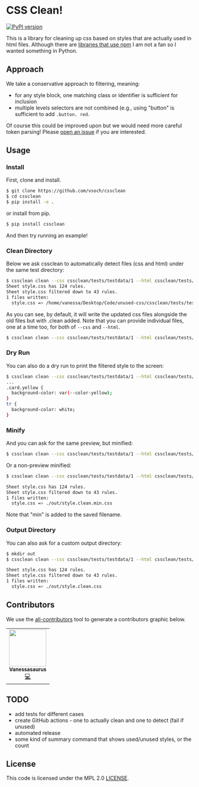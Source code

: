# CSS Clean!

[![PyPI version](https://badge.fury.io/py/cssclean.svg)](https://badge.fury.io/py/cssclean)

This is a library for cleaning up css based on styles that are actually used in html files.
Although there are [libraries that use npm](https://www.keycdn.com/blog/remove-unused-css)
I am not a fan so I wanted something in Python.

## Approach

We take a conservative approach to filtering, meaning:

 - for any style block, one matching class or identifier is sufficient for inclusion
 - multiple levels selectors are not combined (e.g., using "button" is sufficient to add `.button. red`.

Of course this could be improved upon but we would need more careful token parsing!
Please [open an issue](https://github.com/vsoch/cssclean/issues) if you are interested. 

## Usage

### Install

First, clone and install.

```bash
$ git clone https://github.com/vsoch/cssclean
$ cd cssclean
$ pip install -e .
```

or install from pip.

```bash
$ pip install cssclean
```

And then try running an example! 

### Clean Directory

Below we ask cssclean to automatically detect files (css and html) under the same test directory:

```bash
$ cssclean clean --css cssclean/tests/testdata/1 --html cssclean/tests/testdata/1
Sheet style.css has 124 rules.
Sheet style.css filtered down to 43 rules.
1 files written:
  style.css => /home/vanessa/Desktop/Code/unused-css/cssclean/tests/testdata/1/style.clean.css
```

As you can see, by default, it will write the updated css files alongside the old files but with .clean added.
Note that you can provide individual files, one at a time too, for both of ``--css``
and ``--html``.

```bash
$ cssclean clean --css cssclean/tests/testdata/1 --html cssclean/tests/testdata/1/home.html --html cssclean/tests/testdata/1/table.html
```

### Dry Run

You can also do a dry run to print the filtered style to the screen:

```bash
$ cssclean clean --css cssclean/tests/testdata/1 --html cssclean/tests/testdata/1 --dry-run
...
.card.yellow {
  background-color: var(--color-yellow);
}
tr {
  background-color: white;
}
```

### Minify

And you can ask for the same preview, but minified:

```bash
$ cssclean clean --css cssclean/tests/testdata/1 --html cssclean/tests/testdata/1 --dry-run --minify
```

Or a non-preview minified:

```bash
$ cssclean clean --css cssclean/tests/testdata/1 --html cssclean/tests/testdata/1 --outdir ./out --minify
```
```bash
Sheet style.css has 124 rules.
Sheet style.css filtered down to 43 rules.
1 files written:
  style.css => ./out/style.clean.min.css
```

Note that "min" is added to the saved filename.

### Output Directory

You can also ask for a custom output directory:

```bash
$ mkdir out
$ cssclean clean --css cssclean/tests/testdata/1 --html cssclean/tests/testdata/1 --outdir ./out
```
```bash
Sheet style.css has 124 rules.
Sheet style.css filtered down to 43 rules.
1 files written:
  style.css => ./out/style.clean.css
```



## Contributors

We use the [all-contributors](https://github.com/all-contributors/all-contributors) 
tool to generate a contributors graphic below.

<!-- ALL-CONTRIBUTORS-LIST:START - Do not remove or modify this section -->
<!-- prettier-ignore-start -->
<!-- markdownlint-disable -->
<table>
  <tr>
    <td align="center"><a href="https://vsoch.github.io"><img src="https://avatars.githubusercontent.com/u/814322?v=4?s=100" width="100px;" alt=""/><br /><sub><b>Vanessasaurus</b></sub></a><br /><a href="https://github.com/vsoch/cssclean/commits?author=vsoch" title="Code">💻</a></td>
  </tr>
</table>

<!-- markdownlint-restore -->
<!-- prettier-ignore-end -->

<!-- ALL-CONTRIBUTORS-LIST:END -->

## TODO

 - add tests for different cases
 - create GitHub actions - one to actually clean and one to detect (fail if unused)
 - automated release
 - some kind of summary command that shows used/unused styles, or the count

## License

This code is licensed under the MPL 2.0 [LICENSE](LICENSE).
